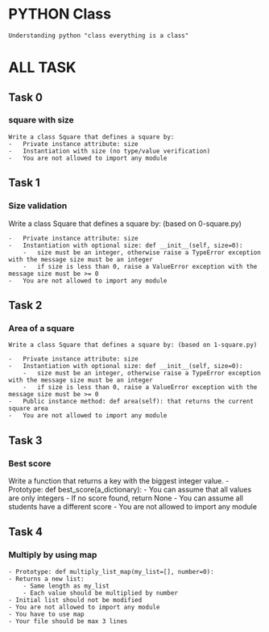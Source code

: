 # PYTHON Class
    Understanding python "class everything is a class"
# ALL TASK

## Task 0
###  square with size
    Write a class Square that defines a square by:
    -   Private instance attribute: size
    -   Instantiation with size (no type/value verification)
    -   You are not allowed to import any module

## Task 1
### Size validation
Write a class Square that defines a square by: (based on 0-square.py)

    -   Private instance attribute: size
    -   Instantiation with optional size: def __init__(self, size=0):
        -   size must be an integer, otherwise raise a TypeError exception with the message size must be an integer
        -   if size is less than 0, raise a ValueError exception with the message size must be >= 0
    -   You are not allowed to import any module
## Task 2
###  Area of a square
    Write a class Square that defines a square by: (based on 1-square.py)

    -   Private instance attribute: size
    -   Instantiation with optional size: def __init__(self, size=0):
        -   size must be an integer, otherwise raise a TypeError exception with the message size must be an integer
        -   if size is less than 0, raise a ValueError exception with the message size must be >= 0
    -   Public instance method: def area(self): that returns the current square area
    -   You are not allowed to import any module

## Task 3
### Best score
Write a function that returns a key with the biggest integer value.
    - Prototype: def best_score(a_dictionary):
    - You can assume that all values are only integers
    - If no score found, return None
    - You can assume all students have a different score
    - You are not allowed to import any module

## Task 4
### Multiply by using map
    - Prototype: def multiply_list_map(my_list=[], number=0):
    - Returns a new list:
        - Same length as my_list
        - Each value should be multiplied by number
    - Initial list should not be modified
    - You are not allowed to import any module
    - You have to use map
    - Your file should be max 3 lines
